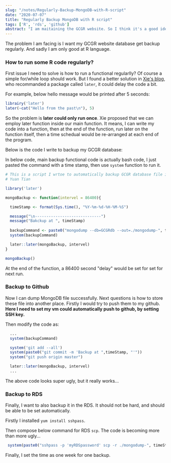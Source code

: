```yaml
---
slug: "/notes/Regularly-Backup-MongoDB-with-R-script"
date: "2020-07-07"
title: "Regularly Backup MongoDB with R script"
tags: ['R', 'rds', 'github']
abstract: "I am maitaining the GCGR website. So I think it's a good idea to constantly backup the database a bit. So my idea is to regularlly run some R code (because I only good at R), and scp/push dumped file to RDS and github separately."
---
```


The problem I am facing is I want my GCGR website database get backup regularly. And sadly I am only good at R language.

### How to run some R code regularly?

First issue I need to solve is how to run a functional regularlly? Of course a simple for/while loop should work. But I found a better solution in [Xie's blog](https://yihui.org/en/2017/10/later-recursion/), who recommanded a package called `later`, it could delay the code a bit.

For example, below hello message would be printed after 5 seconds:
```R
librairy('later')
later(~cat("Hello from the past\n"), 5)
```

So the problem is **later could only run once**. Xie proposed that we can employ later function inside our main function. It means, I can write my code into a function, then at the end of the function, run later on the function itself, then a time schedual would be re-arranged at each end of the program.

Below is the code I write to backup my GCGR database:

In below code, main backup functional code is actually bash code, I just pasted the command with a time stamp, then use `system` function to run it.

```R
# This is a script I wrtoe to automatically backup GCGR database file into RDS and my github
# Yuan Tian

library('later')

mongoBackup <- function(intervel = 86400){

  timeStamp <- format(Sys.time(), "%Y-%m-%d-%H-%M-%S")

  message("\n-----------------------------")
  message("Bakckup at ", timeStamp)
  
  backupCommand <- paste0("mongodump --db=GCGRdb --out=./mongodump-", timeStamp)
  system(backupCommand)

  later::later(mongoBackup, intervel)
}

mongoBackup()
```

At the end of the function, a 86400 second "delay" would be set for set for next run.

### Backup to Github

Now I can dump MongoDB file successfully. Next questions is how to store these file into another place. Firstly I would try to push them to my github. **Here I need to set my vm could automatically push to github, by setting SSH key.**

Then modify the code as:
```R
  ...
  system(backupCommand)

  system('git add --all')
  system(paste0("git commit -m 'Backup at ",timeStamp, "'"))
  system("git push origin master")

  later::later(mongoBackup, intervel)
  ...
```

The above code looks super ugly, but it really works...

### Backup to RDS

Finally, I want to also backup it in the RDS. It should not be hard, and should be able to be set automatically.

Firstly I installed `yum install sshpass`.

Then compose below command for RDS `scp`. The code is becoming more than more ugly...
```R
 system(paste0("sshpass -p 'myRDSpassword' scp -r ./mongodump-", timeStamp," regmtyu@ssh.rd.ucl.ac.uk:/mnt/gpfs/home/regmtyu/rd00qp/GCGR_DBbackup"))
```

Finally, I set the time as one week for one backup.